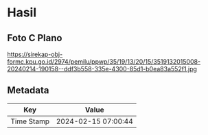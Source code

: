 # Hasil

## Foto C Plano

https://sirekap-obj-formc.kpu.go.id/2974/pemilu/ppwp/35/19/13/20/15/3519132015008-20240214-190158--ddf3b558-335e-4300-85d1-b0ea83a552f1.jpg


## Metadata

| Key        | Value               |
| ---------- | ------------------- |
| Time Stamp | 2024-02-15 07:00:44 |



